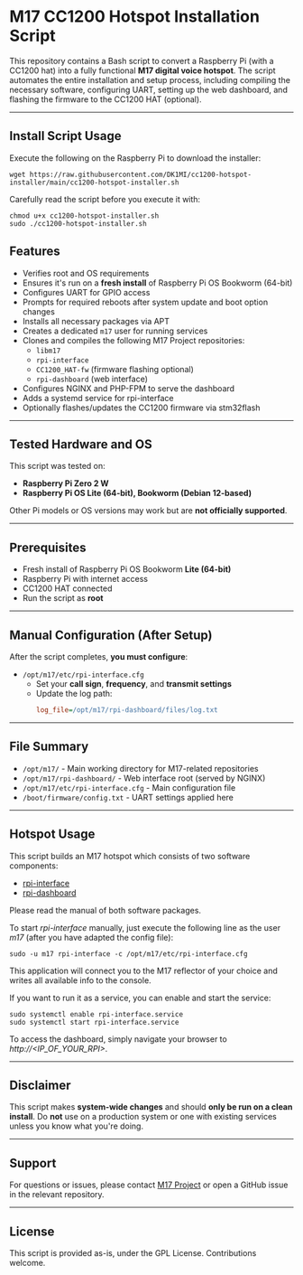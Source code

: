 # M17 CC1200 Hotspot Installation Script

This repository contains a Bash script to convert a Raspberry Pi (with a CC1200 hat) into a fully functional **M17 digital voice hotspot**. The script automates the entire installation and setup process, including compiling the necessary software, configuring UART, setting up the web dashboard, and flashing the firmware to the CC1200 HAT (optional).

---

## Install Script Usage

Execute the following on the Raspberry Pi to download the installer:

```
wget https://raw.githubusercontent.com/DK1MI/cc1200-hotspot-installer/main/cc1200-hotspot-installer.sh
```

Carefully read the script before you execute it with:

```
chmod u+x cc1200-hotspot-installer.sh
sudo ./cc1200-hotspot-installer.sh
```

## Features

- Verifies root and OS requirements
- Ensures it's run on a **fresh install** of Raspberry Pi OS Bookworm (64-bit)
- Configures UART for GPIO access
- Prompts for required reboots after system update and boot option changes
- Installs all necessary packages via APT
- Creates a dedicated `m17` user for running services
- Clones and compiles the following M17 Project repositories:
  - `libm17`
  - `rpi-interface`
  - `CC1200_HAT-fw` (firmware flashing optional)
  - `rpi-dashboard` (web interface)
- Configures NGINX and PHP-FPM to serve the dashboard
- Adds a systemd service for rpi-interface
- Optionally flashes/updates the CC1200 firmware via stm32flash

---

## Tested Hardware and OS

This script was tested on:

- **Raspberry Pi Zero 2 W**
- **Raspberry Pi OS Lite (64-bit), Bookworm (Debian 12-based)**

Other Pi models or OS versions may work but are **not officially supported**.

---

## Prerequisites

- Fresh install of Raspberry Pi OS Bookworm **Lite (64-bit)**
- Raspberry Pi with internet access
- CC1200 HAT connected
- Run the script as **root**

---

## Manual Configuration (After Setup)

After the script completes, **you must configure**:

- `/opt/m17/etc/rpi-interface.cfg`
  - Set your **call sign**, **frequency**, and **transmit settings**
  - Update the log path:
    ```ini
    log_file=/opt/m17/rpi-dashboard/files/log.txt
    ```

---

## File Summary

- `/opt/m17/` - Main working directory for M17-related repositories
- `/opt/m17/rpi-dashboard/` - Web interface root (served by NGINX)
- `/opt/m17/etc/rpi-interface.cfg` - Main configuration file
- `/boot/firmware/config.txt` - UART settings applied here

---

## Hotspot Usage

This script builds an M17 hotspot which consists of two software components:

- [rpi-interface](https://github.com/M17-Project/rpi-interface)
- [rpi-dashboard](https://github.com/M17-Project/rpi-dashboard)

Please read the manual of both software packages.

To start _rpi-interface_ manually, just execute the following line as the user _m17_ (after you have adapted the config file):

```
sudo -u m17 rpi-interface -c /opt/m17/etc/rpi-interface.cfg
```

This application will connect you to the M17 reflector of your choice and writes all available info to the console.

If you want to run it as a service, you can enable and start the service:

```
sudo systemctl enable rpi-interface.service
sudo systemctl start rpi-interface.service
```

To access the dashboard, simply navigate your browser to _http://<IP_OF_YOUR_RPI>_.

---

## Disclaimer

This script makes **system-wide changes** and should **only be run on a clean install**. Do **not** use on a production system or one with existing services unless you know what you're doing.

---

## Support

For questions or issues, please contact [M17 Project](https://m17project.org/) or open a GitHub issue in the relevant repository.

---

## License

This script is provided as-is, under the GPL License. Contributions welcome.

